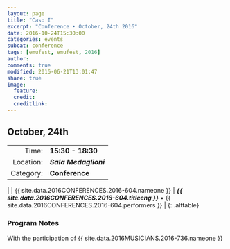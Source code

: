 ```yaml
---
layout: page
title: "Caso I"
excerpt: "Conference • October, 24th 2016"
date: 2016-10-24T15:30:00
categories: events
subcat: conference
tags: [emufest, emufest, 2016]
author:
comments: true
modified: 2016-06-21T13:01:47
share: true
image:
  feature:
  credit:
  creditlink:
---
```


## October, 24th

|  |  |
|------------:|:------------|
| Time: | **15:30 - 18:30** |
| Location: | ***Sala Medaglioni*** |
| Category: | **Conference** |
|
| {{ site.data.2016CONFERENCES.2016-604.nameone }} | ***{{ site.data.2016CONFERENCES.2016-604.titleeng }}*** • {{ site.data.2016CONFERENCES.2016-604.performers }} |
{: .alttable}

### Program Notes

With the participation of {{ site.data.2016MUSICIANS.2016-736.nameone }}
